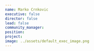 ```yaml
---
name: Marko Crnkovic
executive: false
director: false
lead: false
community_manager:   
position:  
project:  
image: ../assets/default_exec_image.png
---
```

